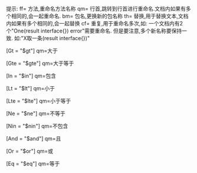 提示:
ff= 方法,重命名方法名称
qm= 行首,跳转到行首进行重命名.文档内如果有多个相同的,会一起重命名.
bm= 包名,更换新的包名称
th= 替换,用于替换文本,文档内如果有多个相同的,会一起替换
cf= 重复,用于重命名多次,如: 一个文档内有2个"One(result interface{}) error"需要重命名.
    但是要注意,多个新名称要保持一致. 如:"X取一条(result interface{})"


[Gt  = "$gt"]
qm=大于

[Gte = "$gte"]
qm=大于等于

[In  = "$in"]
qm=包含

[Lt  = "$lt"]
qm=小于

[Lte = "$lte"]
qm=小于等于

[Ne  = "$ne"]
qm=不等于

[Nin = "$nin"]
qm=不包含

[And = "$and"]
qm=且

[Or  = "$or"]
qm=或

[Eq  = "$eq"]
qm=等于
